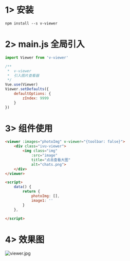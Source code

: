 # 1> 安装 

`npm install --s v-viewer`

# 2> main.js 全局引入

```js
import Viewer from 'v-viewer'

/**
 *  v-viewer
 *  引入图片查看器
 */
Vue.use(Viewer)
Viewer.setDefaults({
    defaultOptions: {
        zIndex: 9999
    }
})
```

# 3> 组件使用

```html
<viewer :images="photoImg" v-viewer="{toolbar: false}">
    <div class="ivu-viewer">
        <img class="img"
            :src="image"
            title="点击查看大图"
            alt="chats.png">
    </div>
</viewer>

<script>
    data() {
        return {
            photoImg: [],
            image1: ''
        }
    },

</script>
```

# 4> 效果图

![viewer.jpg](http://120.79.222.255/icon-viewer.jpg)